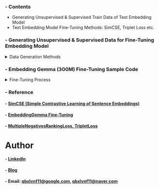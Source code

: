 ### - Contents
 
* Generating Unsupervised & Supervised Train Data of Text Embedding Model
* Text Embedding Model Fine-Tuning Methods: SimCSE, Triplet Loss etc.

### - Generating Unsupervised & Supervised Data for Fine-Tuning Embedding Model

<details>
<summary>Data Generation Methods</summary>

  * Data Generation Scripts
    * This repository contains scripts for generating training datasets.
    * Each script creates both unsupervised samples and supervised samples (anchor, positive, negative) from an input CSV file.
    * They differ in how they construct anchor–positive–negative pairs, how the data is split, and how negatives are sampled.
   
  1. [Baseline](gen_data/text_embedder_fine_tuning_data_gen_basic.py)

  * Unsupervised learning data: converting all columns in a row to a text
  * Mapping method of supervised learning data:
    * For each anchor, create anchor–positive pairs (number of positive columns pairs) using each positive column.
    * Attach one random negative to each pair.

```
python gen_data/text_embedder_fine_tuning_data_gen_basic.py --data_path {csv data path} --encoding {encoding} --desc_col {anchor column} --category_col {hard negative column} --positive_cols {positive column1, ...} --output_unsupervised {unsupervised train data save path} --output_supervised {supervised train data save path}
```

  2. [Domainwise Version](gen_data/ text_embedder_fine_tuning_data_gen_domainwise.py)

  * Same as baseline, but with domain-based data separation. (Each domain gets its own dataset file.)

```
python gen_data/text_embedder_fine_tuning_data_gen_domainwise.py --data_path {csv data path} --encoding {encoding} --desc_col {anchor column} --category_col {hard negative column} --positive_cols {positive column1, ...} ----domain_col {domain column} --output_dir {unsupervised, supervised train data save folder path}
```

  3. [Multi-Negative with Positive Fusion Version](gen_data/text_embedder_fine_tuning_data_gen_fusion_multineg.py)

  * Unsupervised learning data: converting all columns in a row to a text
  * Mapping method of supervised learning data:
    * All positive values are fused into a single string
      * E.g. "pos column1: xxx, pos column2: yyy, ..."
  * For each anchor, attach multiple hard negatives (default: 5).
  * One row per anchor

```
python gen_data/text_embedder_fine_tuning_data_gen_fusion_multineg.py --data_path {csv data path} --encoding {encoding} --desc_col {anchor column} --category_col {hard negative column} --positive_cols {positive column1, ...} ----domain_col {domain column} --output_dir {unsupervised, supervised train data save folder path} --num_negatives {num of negatives}
```

</details>

### - Embedding Gemma (300M) Fine-Tuning Sample Code

<details>
<summary>Fine-Tuning Process</summary>

* Run env

```
conda create --name gemma-embedding python=3.10 -y
conda info --envs
conda activate gemma-embedding
pip install --pre torch torchvision torchaudio --index-url https://download.pytorch.org/whl/nightly/cu121
pip install -r embedding_gemma_requirements.txt
pip install --upgrade accelerate transformers
```

* Fine-tuning
  * enter the Huggingface Token (huggingface_token) in the '.env'

```
export CUDA_VISIBLE_DEVICES=0
python embedding_gemma_fine_tuning_test.py
```

* Results

```
- Query: I want to start a tax-free installment investment, what should I do?
Document: Opening a NISA Account -> 🤖 Score: 0.403728
Document: Opening a Regular Savings Account -> 🤖 Score: 0.329424
Document: Home Loan Application Guide -> 🤖 Score: 0.108175
```

</details>

### - Reference

#### - [SimCSE (Simple Contrastive Learning of Sentence Embeddings)](https://aclanthology.org/2021.emnlp-main.552) 

#### - [EmbeddingGemma Fine-Tuning](https://ai.google.dev/gemma/docs/embeddinggemma/fine-tuning-embeddinggemma-with-sentence-transformers?hl=ko) 

#### - [MultipleNegativesRankingLoss, TripletLoss](https://blog.naver.com/qbxlvnf11/224034908636) 


Author
=============

#### - [LinkedIn](https://www.linkedin.com/in/taeyong-kong-016bb2154)

#### - [Blog](https://blog.naver.com/qbxlvnf11)

#### - Email: qbxlvnf11@google.com, qbxlvnf11@naver.com


